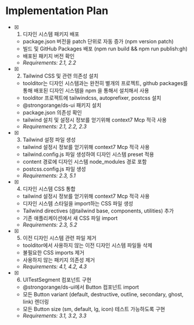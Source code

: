 # Implementation Plan

- [x] 1. 디자인 시스템 패키지 배포

  - package.json 버전을 patch 단위로 자동 증가 (npm version patch)
  - 빌드 및 GitHub Packages 배포 (npm run build && npm run publish:gh)
  - 배포된 패키지 버전 확인
  - _Requirements: 2.1, 2.2_

- [x] 2. Tailwind CSS 및 관련 의존성 설치

  - toolditor는 디자인 시스템과는 완전히 별개의 프로젝트, github packages를 통해 배포된 디자인 시스템을 npm 을 통해서 설치해서 사용
  - toolditor 프로젝트에 tailwindcss, autoprefixer, postcss 설치
  - @strongorange/ds-ui 패키지 설치
  - package.json 의존성 확인
  - tailwind 설치 및 설정시 정보를 얻기위해 context7 Mcp 적극 사용
  - _Requirements: 2.1, 2.2, 2.3_

- [x] 3. Tailwind 설정 파일 생성

  - tailwind 설정시 정보를 얻기위해 context7 Mcp 적극 사용
  - tailwind.config.js 파일 생성하여 디자인 시스템 preset 적용
  - content 경로에 디자인 시스템 node_modules 경로 포함
  - postcss.config.js 파일 생성
  - _Requirements: 2.3, 5.1_

- [x] 4. 디자인 시스템 CSS 통합

  - tailwind 설정시 정보를 얻기위해 context7 Mcp 적극 사용
  - 디자인 시스템 스타일을 import하는 CSS 파일 생성
  - Tailwind directives (@tailwind base, components, utilities) 추가
  - 기존 애플리케이션에서 새 CSS 파일 import
  - _Requirements: 2.3, 5.2_

- [x] 5. 이전 디자인 시스템 관련 파일 제거

  - toolditor에서 사용하지 않는 이전 디자인 시스템 파일들 삭제
  - 불필요한 CSS imports 제거
  - 사용하지 않는 패키지 의존성 제거
  - _Requirements: 4.1, 4.2, 4.3_

- [x] 6. UITestSegment 컴포넌트 구현
  - @strongorange/ds-ui에서 Button 컴포넌트 import
  - 모든 Button variant (default, destructive, outline, secondary, ghost, link) 렌더링
  - 모든 Button size (sm, default, lg, icon) 테스트 가능하도록 구현
  - _Requirements: 3.1, 3.2, 3.3_
